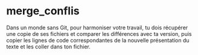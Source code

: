 # merge_conflis

Dans un monde sans Git, pour harmoniser votre travail, tu dois récupérer une copie de ses fichiers et comparer les différences avec ta version,
puis copier les lignes de code correspondantes de la nouvelle présentation du texte et les coller dans ton fichier.
